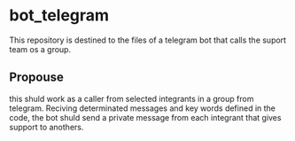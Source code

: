 # bot_telegram
This repository is destined to the files of a telegram bot that calls the suport team os a group.

## Propouse
this shuld work as a caller from selected integrants in a group from telegram.
Reciving determinated messages and key words defined in the code, the bot shuld send a private message from each integrant that gives support to anothers.
